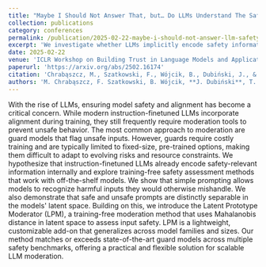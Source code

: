 ```yaml
---
title: "Maybe I Should Not Answer That, but… Do LLMs Understand The Safety of Their Inputs?"
collection: publications
category: conferences
permalink: /publication/2025-02-22-maybe-i-should-not-answer-llm-safety
excerpt: 'We investigate whether LLMs implicitly encode safety information, introducing a training-free moderation method that levarages the hidden states of an LLM to detect unsafe inputs.'
date: 2025-02-22
venue: 'ICLR Workshop on Building Trust in Language Models and Applications'
paperurl: 'https://arxiv.org/abs/2502.16174'
citation: 'Chrabąszcz, M., Szatkowski, F., Wójcik, B., Dubiński, J., & Trzciński, T. (2025). "Maybe I Should Not Answer That, but… Do LLMs Understand The Safety of Their Inputs?" ICLR 2025 Workshop on Building Trust in LLMs and Applications.'
authors: 'M. Chrabąszcz, F. Szatkowski, B. Wójcik, **J. Dubiński**, T. Trzciński'
---
```

With the rise of LLMs, ensuring model safety and alignment has become a critical concern. While modern instruction-finetuned LLMs incorporate alignment during training, they still frequently require moderation tools to prevent unsafe behavior. The most common approach to moderation are guard models that flag unsafe inputs. However, guards require costly training and are typically limited to fixed-size, pre-trained options, making them difficult to adapt to evolving risks and resource constraints. We hypothesize that instruction-finetuned LLMs already encode safety-relevant information internally and explore training-free safety assessment methods that work with off-the-shelf models. We show that simple prompting allows models to recognize harmful inputs they would otherwise mishandle. We also demonstrate that safe and unsafe prompts are distinctly separable in the models' latent space. Building on this, we introduce the Latent Prototype Moderator (LPM), a training-free moderation method that uses Mahalanobis distance in latent space to assess input safety. LPM is a lightweight, customizable add-on that generalizes across model families and sizes. Our method matches or exceeds state-of-the-art guard models across multiple safety benchmarks, offering a practical and flexible solution for scalable LLM moderation.

